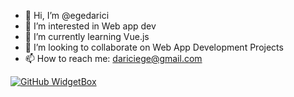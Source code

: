 - 👋 Hi, I’m @egedarici
- 👀 I’m interested in Web app dev
- 🌱 I’m currently learning Vue.js
- 💞️ I’m looking to collaborate on Web App Development Projects
- 📫 How to reach me: dariciege@gmail.com

<!---
egedarici/egedarici is a ✨ special ✨ repository because its `README.md` (this file) appears on your GitHub profile.
You can click the Preview link to take a look at your changes.
--->
[![GitHub WidgetBox](https://github-widgetbox.vercel.app/api/skills?languages=js,ts,java,php,python,html,css,c,cpp,csharp,swift,rust,ruby,kotlin,erlang,dart,go,scala,elm,bash,r,xml,json,yaml,postgresql,mysql,haskell,powershell,lua,visualbasic,x86,arm,groovy,perl,solidity,fortran,sass,graphql,clojure,clojurescript,markdown)](https://github.com/Jurredr/github-widgetbox)

